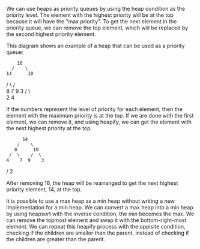 We can use heaps as priority queues by using the heap condition as the priority level. The element with the highest priority will be at the top because it will have the "max priority". To get the next element in the priority queue, we can remove the top element, which will be replaced by the second highest priority element. 

This diagram shows an example of a heap that can be used as a priority queue:

        16
      /    \
    14      10
   /  \    /  \
  8    7  9    3 
 / \  
2   4

If the numbers represent the level of priority for each element, then the element with the maximum priority is at the top. If we are done with the first element, we can remove it, and using heapify, we can get the element with the next highest priority at the top.

          14
        /    \
       8      10
     /  \    /  \
    4    7  9    3 
   /
  2 

After removing 16, the heap will be rearranged to get the next highest priority element, 14, at the top.


It is possible to use a max heap as a min heap without writing a new implementation for a min heap. We can convert a max heap into a min heap by using heapsort with the inverse condition, the min becomes the max. We can remove the topmost element and swap it with the bottom-right-most element. We can repeat this heapify process with the oppisite condition, checking if the children are smaller than the parent, instead of checking if the children are greater than the parent. 
